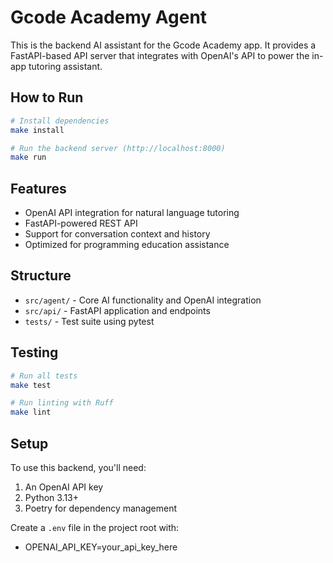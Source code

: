 # Gcode Academy Agent

This is the backend AI assistant for the Gcode Academy app. It provides a FastAPI-based API server that integrates with OpenAI's API to power the in-app tutoring assistant.

## How to Run

```bash
# Install dependencies
make install

# Run the backend server (http://localhost:8000)
make run
```

## Features

- OpenAI API integration for natural language tutoring
- FastAPI-powered REST API
- Support for conversation context and history
- Optimized for programming education assistance

## Structure

- `src/agent/` - Core AI functionality and OpenAI integration
- `src/api/` - FastAPI application and endpoints
- `tests/` - Test suite using pytest

## Testing

```bash
# Run all tests
make test

# Run linting with Ruff
make lint
```

## Setup

To use this backend, you'll need:

1. An OpenAI API key
2. Python 3.13+
3. Poetry for dependency management

Create a `.env` file in the project root with:

- OPENAI_API_KEY=your_api_key_here
